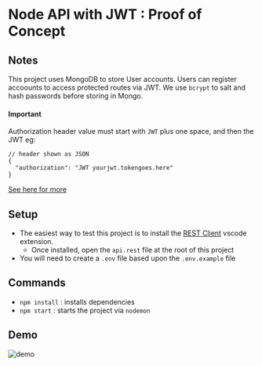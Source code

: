 # Node API with JWT : Proof of Concept

## Notes

This project uses MongoDB to store User accounts. Users can register accoounts to access protected routes via JWT. We use `bcrypt` to salt and hash passwords before storing in Mongo.

#### Important

Authorization header value must start with `JWT` plus one space, and then the JWT eg: 

```
// header shown as JSON
{
  "authorization": "JWT yourjwt.tokengoes.here"
}
``` 

[See here for more](https://github.com/oze4/node-api-jwt/blob/master/.github/node-jwt-poc.gif)

## Setup

- The easiest way to test this project is to install the [REST Client](https://marketplace.visualstudio.com/items?itemName=humao.rest-client) vscode extension. 
  - Once installed, open the `api.rest` file at the root of this project
- You will need to create a `.env` file based upon the `.env.example` file

## Commands

- `npm install` : installs dependencies
- `npm start` : starts the project via `nodemon`

## Demo

![demo](https://github.com/oze4/node-api-jwt/blob/master/.github/node-jwt-poc.gif)
